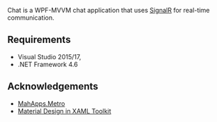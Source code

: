 

Chat is a WPF-MVVM chat application that uses [SignalR](https://docs.microsoft.com/en-us/aspnet/signalr/overview/getting-started/introduction-to-signalr) for real-time communication.
## Requirements
- Visual Studio 2015/17,
- .NET Framework 4.6

## Acknowledgements
- [MahApps.Metro](https://github.com/MahApps/MahApps.Metro)
- [Material Design in XAML Toolkit](https://github.com/ButchersBoy/MaterialDesignInXamlToolkit)

